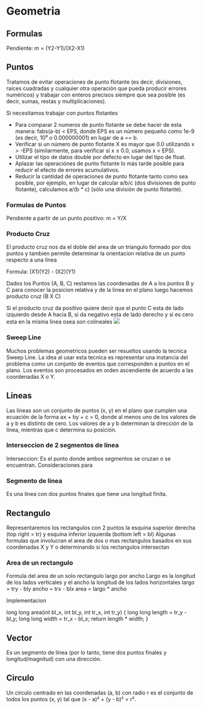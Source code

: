 # Geometria

## Formulas
Pendiente: m = (Y2-Y1)/(X2-X1)

## Puntos
Tratamos de evitar operaciones de punto flotante (es decir, divisiones, raíces cuadradas y cualquier otra operación que pueda producir errores numéricos) y trabajar con enteros precisos siempre que sea posible (es decir, sumas, restas y multiplicaciones).

Si necesitamos trabajar con puntos flotantes
- Para comparar 2 numeros de punto flotante se debe hacer de esta manera: fabs(a-b) < EPS, 
donde EPS es un número pequeño como 1e-9 (es decir, 10⁹ o 0.000000001) en lugar de a == b.
- Verificar si un número de punto flotante X es mayor que 0.0 utilizando x > -EPS (similarmente, para verificar si x ≤ 0.0, usamos x < EPS).
- Utilizar el tipo de datos double por defecto en lugar del tipo de float.
- Aplazar las operaciónes de punto flotante lo más tarde posible para reducir el efecto de errores acumulativos.
- Reducir la cantidad de operaciones de punto flotante tanto como sea posible, por ejemplo, en lugar de calcular a/b/c (dos divisiones de punto flotante), calculamos a/(b * c) (sólo una división de punto flotante).

### Formulas de Puntos
Pendiente a partir de un punto positivo: m = Y/X 

### Producto Cruz
El producto cruz nos da el doble del area de un triangulo formado por dos puntos y tambien permite determinar la orientacion relativa de un punto respecto a una línea 

Formula: (X1)(Y2) - (X2)(Y1)

Dados los Puntos (A, B, C) restamos las coordenadas de A a los puntos B y C para conocer la
posicion relativa y de la linea en el plano luego hacemos producto cruz (B X C)

Si el producto cruz da positivo quiere decir que el punto C esta de lado izquierdo desde A hacia B, si da negativo esta de lado derecho y si es cero esta en la misma linea osea son colineales
![](https://github.com/Dusk1706/Estructuras-de-datos-y-Algoritmos/blob/main/Imagenes/OrientacionProductoCruz.png)

### Sweep Line 
Muchos problemas geometricos pueden ser resueltos usando la tecnica Sweep Line. La idea
al usar esta tecnica es representar una instancia del problema como un conjunto de eventos
que corresponden a puntos en el plano.
Los eventos son procesados en orden ascendiente de acuerdo a las coordenadas X o Y.

## Lineas
Las líneas son un conjunto de puntos (x, y) en el plano que cumplen una ecuación de la forma
ax + by + c = 0, donde al menos uno de los valores de a y b es distinto de cero. Los valores de a y b determinan la dirección de la línea, mientras que c determina su posición.

### Interseccion de 2 segmentos de linea
Interseccion: Es el punto donde ambos segmentos se cruzan o se encuentran.
Consideraciones para 

### Segmento de linea
Es una línea con dos puntos finales que tiene una longitud finita.

## Rectangulo
Representaremos los rectangulos con 2 puntos la esquina superior derecha (top right = tr) 
y esquina inferior izquierda (bottom left = bl) 
Algunas formulas que involucran el area de dos o mas rectangulos basados en sus coordenadas
X y Y o determinando si los rectangulos intersectan

### Area de un rectangulo
Formula del area de un solo rectangulo largo por ancho
Largo es la longitud de los lados verticales y el ancho la longitud de los lados horizontales
largo = try - bly
ancho = trx - blx
area = largo * ancho

Implementacion 

long long area(int bl_x, int bl_y, int tr_x, int tr_y) {
	long long length = tr_y - bl_y;
	long long width = tr_x - bl_x;
	return length * width;
}



## Vector
Es un segmento de línea (por lo tanto, tiene dos puntos finales y longitud/magnitud) con una dirección.

## Circulo
Un círculo centrado en las coordenadas (a, b) con radio r es el conjunto de todos los puntos 
(x, y) tal que (x - a)² + (y - b)² = r².